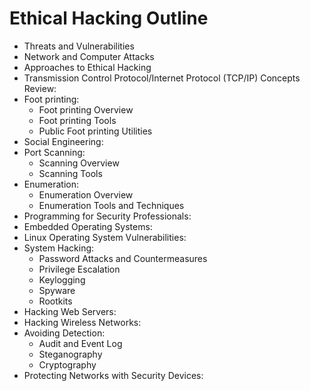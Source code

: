 # Ethical Hacking Outline
*	Threats and Vulnerabilities
*	Network and Computer Attacks
*	Approaches to Ethical Hacking
*	Transmission Control Protocol/Internet Protocol (TCP/IP) Concepts Review:
*	Foot printing: 
    *	Foot printing Overview
    *	Foot printing Tools
    *	Public Foot printing Utilities
*	Social Engineering: 
*	Port Scanning: 
    *	Scanning Overview
    *	Scanning Tools
*	Enumeration: 
    *	Enumeration Overview
    *	Enumeration Tools and Techniques
*	Programming for Security Professionals:
*	Embedded Operating Systems:
*	Linux Operating System Vulnerabilities: 
*	System Hacking: 
    *	Password Attacks and Countermeasures
    *	Privilege Escalation
    *	Keylogging
    *	Spyware
    *	Rootkits
*	Hacking Web Servers: 
*	Hacking Wireless Networks:
*	Avoiding Detection:
    *	Audit and Event Log
    *	Steganography
    *	Cryptography
*	Protecting Networks with Security Devices:
